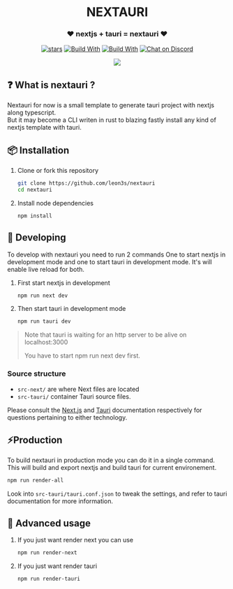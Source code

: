 <div align="center">
  <h1>NEXTAURI</h1>
  <h3>❤️ nextjs + tauri = nextauri ❤️</h3>

<p>


[![stars](https://img.shields.io/github/stars/leon3s/nextauri?style=social)](https://github.com/leon3s/nextauri)
[![Build With](https://img.shields.io/badge/built_with-Rust-dca282.svg)](https://github.com/leon3s/nextauri)
[![Build With](https://img.shields.io/badge/built_with-Typescript-3178C6.svg)](https://github.com/leon3s/nextauri)
[![Chat on Discord](https://img.shields.io/discord/1011267493114949693?label=chat&logo=discord)](https://discord.gg/WV4Aac8uZg)


</p>
<img src="https://download.next-hat.com/ressources/images/nextauri.png" />
</div>

## ❓ What is nextauri ?

Nextauri for now is a small template to generate tauri project with nextjs along typescript.
</br>
But it may become a CLI writen in rust to blazing fastly install any kind of nextjs template with tauri.


## 📦 Installation


1.  Clone or fork this repository
    ```sh
    git clone https://github.com/leon3s/nextauri
    cd nextauri
    ```
2.  Install node dependencies
    ```sh
    npm install
    ```


## 🎨 Developing


To develop with nextauri you need to run 2 commands
One to start nextjs in development mode and one to start tauri in development mode.
It's will enable live reload for both.


1.  First start nextjs in development

    ```sh
    npm run next dev
    ```

2.  Then start tauri in development mode

    ```sh
    npm run tauri dev
    ```

<blockquote>
Note that tauri is waiting for an http server to be alive on localhost:3000

You have to start npm run next dev first.
</blockquote>

### Source structure

- `src-next/` are where Next files are located
- `src-tauri/` container Tauri source files.

Please consult the [Next.js](https://nextjs.org/docs) and [Tauri](https://tauri.app/v1/guides/) documentation
respectively for questions pertaining to either technology.

## ⚡Production


To build nextauri in production mode you can do it in a single command.
This will build and export nextjs and build tauri for current environement.

```sh
npm run render-all
```

Look into `src-tauri/tauri.conf.json` to tweak the settings,
and refer to tauri documentation for more information.

## 🔧 Advanced usage


1.  If you just want render next you can use

    ```sh
    npm run render-next
    ```

2.  If you just want render tauri

    ```sh
    npm run render-tauri
    ```
